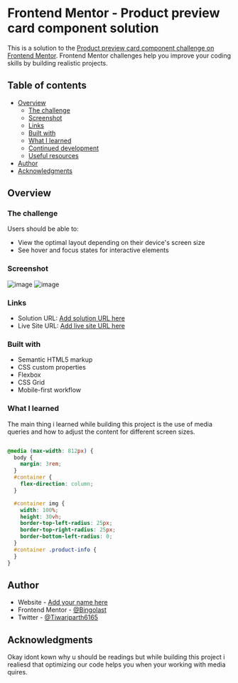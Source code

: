 # Frontend Mentor - Product preview card component solution

This is a solution to the [Product preview card component challenge on Frontend Mentor](https://www.frontendmentor.io/challenges/product-preview-card-component-GO7UmttRfa). Frontend Mentor challenges help you improve your coding skills by building realistic projects. 

## Table of contents

- [Overview](#overview)
  - [The challenge](#the-challenge)
  - [Screenshot](#screenshot)
  - [Links](#links)
  - [Built with](#built-with)
  - [What I learned](#what-i-learned)
  - [Continued development](#continued-development)
  - [Useful resources](#useful-resources)
- [Author](#author)
- [Acknowledgments](#acknowledgments)

## Overview

### The challenge

Users should be able to:

- View the optimal layout depending on their device's screen size
- See hover and focus states for interactive elements

### Screenshot

![image]([./screenshot.jpg](https://github.com/Bingolast/product-preview-card-component-main/blob/main/Screenshot%202022-11-05%20at%2017-41-15%20Frontend%20Mentor%20Product%20preview%20card%20component.jpg?raw=true))
![image]([./screenshot.jpg](https://github.com/Bingolast/product-preview-card-component-main/blob/main/Screenshot%202022-11-05%20at%2017-43-13%20Frontend%20Mentor%20Product%20preview%20card%20component.jpg?raw=true))

### Links

- Solution URL: [Add solution URL here](https://your-solution-url.com)
- Live Site URL: [Add live site URL here](https://your-live-site-url.com)

### Built with

- Semantic HTML5 markup
- CSS custom properties
- Flexbox
- CSS Grid
- Mobile-first workflow

### What I learned

The main thing i learned while building this project is the use of media queries and how to adjust the content for different screen sizes.


```css

@media (max-width: 812px) {
  body {
    margin: 3rem;
  }
  #container {
    flex-direction: column;
  }

  #container img {
    width: 100%;
    height: 30vh;
    border-top-left-radius: 25px;
    border-top-right-radius: 25px;
    border-bottom-left-radius: 0;
  }
  #container .product-info {
  }
}

```
## Author

- Website - [Add your name here](https://www.your-site.com)
- Frontend Mentor - [@Bingolast](https://www.frontendmentor.io/profile/Bingolast)
- Twitter - [@Tiwariparth6165](https://twitter.com/Tiwariparth6165)

## Acknowledgments
Okay idont kown why  u should be readings but while building this project i realiesd that optimizing our code helps you when  your working with media quires.
